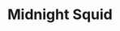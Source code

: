 ---
templateKey: blog-post
featuredpost: false
featuredimage: /assets/Midnight_Squid.png
title: Midnight Squid
description: Fish|Submarine
testfield: 1596
---